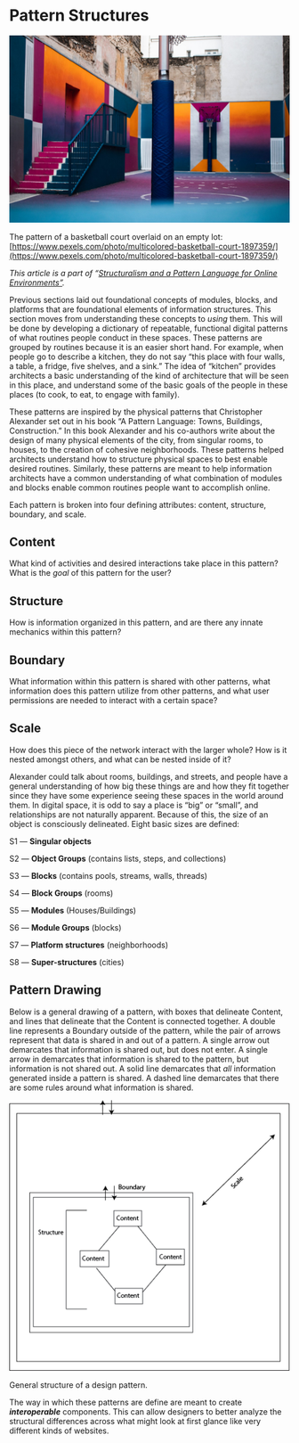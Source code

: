 ﻿---
author:  Rachel Jaffe
date: Sep 30, 2019
source: https://medium.com/mytake/patterns-for-the-online-world-4604a714dfd1

---
 
# Pattern Structures

![](images/TaFC17Vuk-l8xWOVJ7siUg.jpeg)

The pattern of a basketball court overlaid on an empty lot:  [https://www.pexels.com/photo/multicolored-basketball-court-1897359/](https://www.pexels.com/photo/multicolored-basketball-court-1897359/)

_This article is a part of “_[_Structuralism and a Pattern Language for Online Environments”_](towards-a-larger-view-of-information-architecture.md)_._

Previous sections laid out foundational concepts of modules, blocks, and platforms that are foundational elements of information structures. This section moves from understanding these concepts to  _using_ them. This will be done by developing a dictionary of repeatable, functional digital patterns of what routines people conduct in these spaces. These patterns are grouped by routines because it is an easier short hand. For example, when people go to describe a kitchen, they do not say “this place with four walls, a table, a fridge, five shelves, and a sink.” The idea of “kitchen” provides architects a basic understanding of the kind of architecture that will be seen in this place, and understand some of the basic goals of the people in these places (to cook, to eat, to engage with family).

These patterns are inspired by the physical patterns that Christopher Alexander set out in his book “A Pattern Language: Towns, Buildings, Construction.” In this book Alexander and his co-authors write about the design of many physical elements of the city, from singular rooms, to houses, to the creation of cohesive neighborhoods. These patterns helped architects understand how to structure physical spaces to best enable desired routines. Similarly, these patterns are meant to help information architects have a common understanding of what combination of modules and blocks enable common routines people want to accomplish online.

Each pattern is broken into four defining attributes: content, structure, boundary, and scale.

## **Content**

What kind of activities and desired interactions take place in this pattern? What is the  _goal_  of this pattern for the user?

## **Structure**

How is information organized in this pattern, and are there any innate mechanics within this pattern?

## **Boundary**

What information within this pattern is shared with other patterns, what information does this pattern utilize from other patterns, and what user permissions are needed to interact with a certain space?

## **Scale**

How does this piece of the network interact with the larger whole? How is it nested amongst others, and what can be nested inside of it?

Alexander could talk about rooms, buildings, and streets, and people have a general understanding of how big these things are and how they fit together since they have some experience seeing these spaces in the world around them. In digital space, it is odd to say a place is “big” or “small”, and relationships are not naturally apparent. Because of this, the size of an object is consciously delineated. Eight basic sizes are defined:

S1 —  **Singular objects**

S2 —  **Object Groups** (contains lists, steps, and collections)

S3 —  **Blocks** (contains pools, streams, walls, threads)

S4 —  **Block Groups** (rooms)

S5 —  **Modules** (Houses/Buildings)

S6 —  **Module Groups** (blocks)

S7 —  **Platform structures** (neighborhoods)

S8 —  **Super-structures**  (cities)

## Pattern Drawing

Below is a general drawing of a pattern, with boxes that delineate Content, and lines that delineate that the Content is connected together. A double line represents a Boundary outside of the pattern, while the pair of arrows represent that data is shared in and out of a pattern. A single arrow out demarcates that information is shared out, but does not enter. A single arrow in demarcates that information is shared to the pattern, but information is not shared out. A solid line demarcates that  _all_  information generated inside a pattern is shared. A dashed line demarcates that there are some rules around what information is shared.

![](images/ES_1juNJK4VjXOJz715lbg.png)

General structure of a design pattern.

The way in which these patterns are define are meant to create  **_interoperable_** components. This can allow designers to better analyze the structural differences across what might look at first glance like very different kinds of websites.
